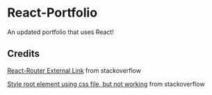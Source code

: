 # React-Portfolio
An updated portfolio that uses React!


## Credits

[React-Router External Link](https://stackoverflow.com/questions/42914666/react-router-external-link) from stackoverflow

[Style root element using css file, but not working](https://stackoverflow.com/questions/56202718/style-root-element-using-css-file-but-not-working) from stackoverflow
